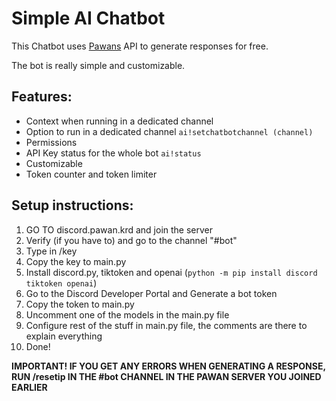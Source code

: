 # Simple AI Chatbot
This Chatbot uses [Pawans](discord.pawan.krd) API to generate responses for free.

The bot is really simple and customizable.

## Features:
- Context when running in a dedicated channel
- Option to run in a dedicated channel `ai!setchatbotchannel (channel)`
- Permissions
- API Key status for the whole bot `ai!status`
- Customizable
- Token counter and token limiter

## Setup instructions:
1. GO TO discord.pawan.krd and join the server
2. Verify (if you have to) and go to the channel "#bot"
3. Type in /key
4. Copy the key to main.py
5. Install discord.py, tiktoken and openai (`python -m pip install discord tiktoken openai`)
6. Go to the Discord Developer Portal and Generate a bot token
7. Copy the token to main.py
8. Uncomment one of the models in the main.py file
9. Configure rest of the stuff in main.py file, the comments are there to explain everything
10. Done!

**IMPORTANT! IF YOU GET ANY ERRORS WHEN GENERATING A RESPONSE, RUN /resetip IN THE #bot CHANNEL IN THE PAWAN SERVER YOU JOINED EARLIER**
